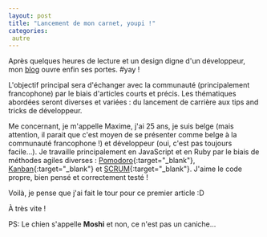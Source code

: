 ```yaml
---
layout: post
title: "Lancement de mon carnet, youpi !"
categories:
 autre
---
```

Après quelques heures de lecture et un design digne d'un développeur, mon [blog](http://maximesahroui.be) ouvre enfin ses portes. #yay !

L'objectif principal sera d'échanger avec la communauté (principalement francophone) par le biais d'articles courts et précis. Les thématiques abordées seront diverses et variées : du lancement de carrière aux tips and tricks de développeur.

Me concernant, je m'appelle Maxime, j'ai 25 ans, je suis belge (mais attention, il parait que c'est moyen de se présenter comme belge à la communauté francophone !) et développeur (oui, c'est pas toujours facile...). Je travaille principalement en JavaScript et en Ruby par le biais de méthodes agiles diverses : [Pomodoro](http://fr.wikipedia.org/wiki/Technique_Pomodoro){:target="_blank"}, [Kanban](http://fr.wikipedia.org/wiki/Kanban){:target="_blank"} et [SCRUM](http://fr.wikipedia.org/wiki/Scrum_(m%C3%A9thode)){:target="_blank"}. J'aime le code propre, bien pensé et correctement testé !

Voilà, je pense que j'ai fait le tour pour ce premier article :D

À très vite !

PS: Le chien s'appelle __Moshi__ et non, ce n'est pas un caniche...
